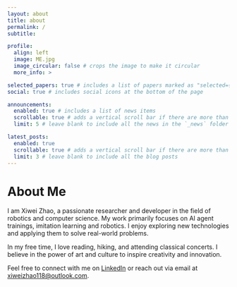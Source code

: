 ```yaml
---
layout: about
title: about
permalink: /
subtitle:

profile:
  align: left
  image: ME.jpg
  image_circular: false # crops the image to make it circular
  more_info: >

selected_papers: true # includes a list of papers marked as "selected={true}"
social: true # includes social icons at the bottom of the page

announcements:
  enabled: true # includes a list of news items
  scrollable: true # adds a vertical scroll bar if there are more than 3 news items
  limit: 5 # leave blank to include all the news in the `_news` folder

latest_posts:
  enabled: true
  scrollable: true # adds a vertical scroll bar if there are more than 3 new posts items
  limit: 3 # leave blank to include all the blog posts
---
```


# About Me

I am Xiwei Zhao, a passionate researcher and developer in the field of robotics and computer science. My work primarily focuses on AI agent trainings, imitation learning and robotics. I enjoy exploring new technologies and applying them to solve real-world problems.

In my free time, I love reading, hiking, and attending classical concerts. I believe in the power of art and culture to inspire creativity and innovation.

Feel free to connect with me on [LinkedIn](https://www.linkedin.com/in/xiweizhao1182001/) or reach out via email at [xiweizhao118@outlook.com](mailto:xiweizhao118@outlook.com).
